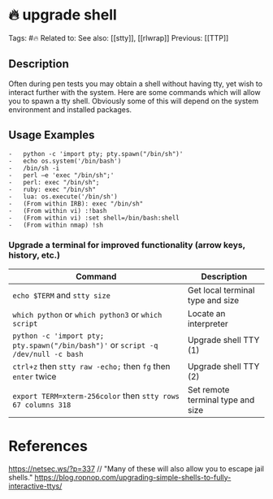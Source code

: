 # 🔥 upgrade shell

Tags: #🔥 
Related to: 
See also: [[stty]], [[rlwrap]]
Previous: [[TTP]]


## Description

Often during pen tests you may obtain a shell without having tty, yet wish to interact further with the system. Here are some commands which will allow you to spawn a tty shell. Obviously some of this will depend on the system environment and installed packages. 

## Usage Examples

```shell-session
-   python -c 'import pty; pty.spawn("/bin/sh")'
-   echo os.system('/bin/bash')
-   /bin/sh -i
-   perl —e 'exec "/bin/sh";'
-   perl: exec "/bin/sh";
-   ruby: exec "/bin/sh"
-   lua: os.execute('/bin/sh')
-   (From within IRB): exec "/bin/sh"
-   (From within vi) :!bash
-   (From within vi) :set shell=/bin/bash:shell
-   (From within nmap) !sh
```

### Upgrade a terminal for improved functionality (arrow keys, history, etc.)

| **Command**   | **Description**   |
| --------------|-------------------|
| `echo $TERM` and `stty size` | Get local terminal type and size |
| `which python` or `which python3` or `which script` | Locate an interpreter |
| `python -c 'import pty; pty.spawn("/bin/bash")'` or `script -q /dev/null -c bash` | Upgrade shell TTY (1) |
| `ctrl+z` then `stty raw -echo;` then `fg` then `enter` twice | Upgrade shell TTY (2) |
| `export TERM=xterm-256color` then `stty rows 67 columns 318` | Set remote terminal type and size |

# References
https://netsec.ws/?p=337  // "Many of these will also allow you to escape jail shells."
https://blog.ropnop.com/upgrading-simple-shells-to-fully-interactive-ttys/